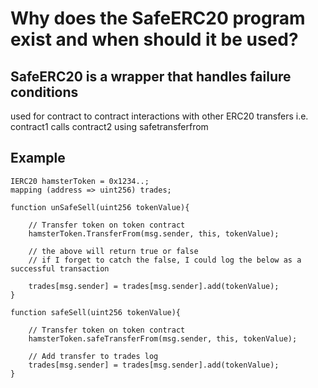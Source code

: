 # Why does the SafeERC20 program exist and when should it be used?

## SafeERC20 is a wrapper that handles failure conditions

used for contract to contract interactions with other ERC20 transfers i.e. contract1 calls contract2 using safetransferfrom

## Example

```
IERC20 hamsterToken = 0x1234..;
mapping (address => uint256) trades;

function unSafeSell(uint256 tokenValue){

    // Transfer token on token contract
    hamsterToken.TransferFrom(msg.sender, this, tokenValue);

    // the above will return true or false
    // if I forget to catch the false, I could log the below as a successful transaction

    trades[msg.sender] = trades[msg.sender].add(tokenValue);
}

function safeSell(uint256 tokenValue){

    // Transfer token on token contract
    hamsterToken.safeTransferFrom(msg.sender, this, tokenValue);

    // Add transfer to trades log
    trades[msg.sender] = trades[msg.sender].add(tokenValue);
}

```

